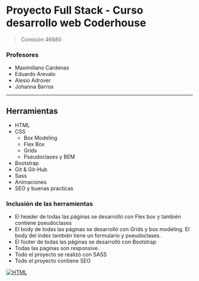 # Proyecto Full Stack - Curso desarrollo web Coderhouse
> Comisión 46880

### Profesores

- Maximiliano Cardenas
- Eduardo Arevalo
- Alesio Adrover
- Johanna Barros


------------

## Herramientas 

- HTML
- CSS
  - Box Modeling
  - Flex Box
  - Grids
  - Pseudoclases y BEM
- Bootstrap
- Git & Git-Hub
- Sass
- Animaciones
- SEO y buenas practicas 
  
### Inclusión de las herramientas
- El header de todas las páginas se desarrolló con Flex box y también contiene pseudoclases
- El body de todas las páginas se desarrolló con Grids y box modeling. El body del index también tiene un formulario y pseudoclases.
- El footer de todas las páginas se desarrolló con Bootstrap
- Todas las pagínas son responsive.
- Todo el proyecto se realizó con SASS
- Todo el proyecto contiene SEO
  
[![HTML](https://images.unsplash.com/photo-1632882765546-1ee75f53becb?ixlib=rb-4.0.3&ixid=M3wxMjA3fDB8MHxwaG90by1wYWdlfHx8fGVufDB8fHx8fA%3D%3D&auto=format&fit=crop&w=1332&q=80 "HTML")](http://https://images.unsplash.com/photo-1632882765546-1ee75f53becb?ixlib=rb-4.0.3&ixid=M3wxMjA3fDB8MHxwaG90by1wYWdlfHx8fGVufDB8fHx8fA%3D%3D&auto=format&fit=crop&w=1332&q=80 "HTML")
